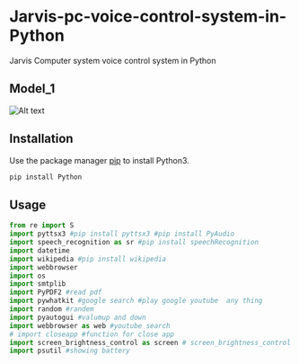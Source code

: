 # Jarvis-pc-voice-control-system-in-Python
Jarvis Computer system voice control system in Python

## Model_1
![Alt text](https://as2.ftcdn.net/v2/jpg/04/13/39/05/1000_F_413390587_YmDyNH36fkihR31dkOxfJknKpAAJRRdp.jpg)




## Installation

Use the package manager [pip](https://pip.pypa.io/en/stable/) to install Python3.

```bash
pip install Python
```

## Usage

```python
from re import S
import pyttsx3 #pip install pyttsx3 #pip install PyAudio
import speech_recognition as sr #pip install speechRecognition
import datetime
import wikipedia #pip install wikipedia
import webbrowser
import os
import smtplib 
import PyPDF2 #read pdf
import pywhatkit #google search #play google youtube  any thing
import random #randem
import pyautogui #valumup and down
import webbrowser as web #youtube search
# import closeapp #function for close app
import screen_brightness_control as screen # screen_brightness_control 
import psutil #showing battery 


```
